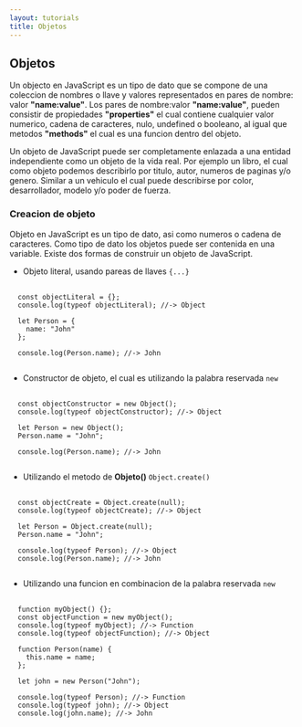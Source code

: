 ```yaml
---
layout: tutorials
title: Objetos
---
```

<h2 class="tutorials-content__sub-title">Objetos</h2>

<p class="tutorials-content__text">Un objecto en JavaScript es un tipo de dato que se compone de una coleccion de nombres o llave y valores representados en pares de nombre: valor <b>"name:value"</b>. Los pares de nombre:valor <b>"name:value"</b>, pueden consistir de propiedades <b>"properties"</b> el cual contiene cualquier valor numerico, cadena de caracteres, nulo, undefined o booleano, al igual que metodos <b>"methods"</b> el cual es una funcion dentro del objeto.</p>

<p class="tutorials-content__text">Un objeto de JavaScript puede ser completamente enlazada a una entidad independiente como un objeto de la vida real. Por ejemplo un libro, el cual como objeto podemos describirlo por titulo, autor, numeros de paginas y/o genero. Similar a un vehiculo el cual puede describirse por color, desarrollador, modelo y/o poder de fuerza.</p>

<h3 class="tutorials-content__sub-title">Creacion de objeto</h3>

<p class="tutorials-content__text">Objeto en JavaScript es un tipo de dato, asi como numeros o cadena de caracteres. Como tipo de dato los objetos puede ser contenida en una variable. Existe dos formas de construir un objeto de JavaScript.</p>

<ul class="tutorials-content__list">
  <li class="tutorials-content__list-element" >Objeto literal, usando pareas de llaves <code class="tutorials__code">{...}</code></li>
</ul>

<pre>
  <code class="language-javascript">
  const objectLiteral = {};
  console.log(typeof objectLiteral); //-> Object

  let Person = {
    name: "John"
  };

  console.log(Person.name); //-> John
  </code>
</pre>

<ul class="tutorials-content__list">
  <li class="tutorials-content__list-element" >Constructor de objeto, el cual es utilizando la palabra reservada <code class="tutorials__code">new</code></li>
</ul>

<pre>
  <code class="language-javascript">
  const objectConstructor = new Object();
  console.log(typeof objectConstructor); //-> Object

  let Person = new Object();
  Person.name = "John";

  console.log(Person.name); //-> John
  </code>
</pre>

<ul class="tutorials-content__list">
  <li class="tutorials-content__list-element" >Utilizando el metodo de <b>Objeto()</b> <code class="tutorials__code">Object.create()</code></li>
</ul>

<pre>
  <code class="language-javascript">
  const objectCreate = Object.create(null);
  console.log(typeof objectCreate); //-> Object

  let Person = Object.create(null);
  Person.name = "John";

  console.log(typeof Person); //-> Object
  console.log(Person.name); //-> John
  </code>
</pre>

<ul class="tutorials-content__list">
  <li class="tutorials-content__list-element" >Utilizando una funcion en combinacion de la palabra reservada <code class="tutorials__code">new</code></li>
</ul>

<pre>
  <code class="language-javascript">
  function myObject() {};
  const objectFunction = new myObject();
  console.log(typeof myObject); //-> Function
  console.log(typeof objectFunction); //-> Object

  function Person(name) {
    this.name = name;
  };

  let john = new Person("John");

  console.log(typeof Person); //-> Function
  console.log(typeof john); //-> Object
  console.log(john.name); //-> John
  </code>
</pre>
